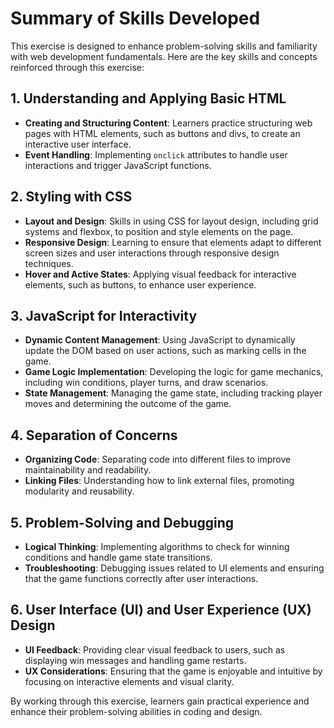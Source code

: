 # Summary of Skills Developed

This exercise is designed to enhance problem-solving skills and familiarity with web development fundamentals. Here are the key skills and concepts reinforced through this exercise:

## 1. **Understanding and Applying Basic HTML**

- **Creating and Structuring Content**: Learners practice structuring web pages with HTML elements, such as buttons and divs, to create an interactive user interface.
- **Event Handling**: Implementing `onclick` attributes to handle user interactions and trigger JavaScript functions.

## 2. **Styling with CSS**

- **Layout and Design**: Skills in using CSS for layout design, including grid systems and flexbox, to position and style elements on the page.
- **Responsive Design**: Learning to ensure that elements adapt to different screen sizes and user interactions through responsive design techniques.
- **Hover and Active States**: Applying visual feedback for interactive elements, such as buttons, to enhance user experience.

## 3. **JavaScript for Interactivity**

- **Dynamic Content Management**: Using JavaScript to dynamically update the DOM based on user actions, such as marking cells in the game.
- **Game Logic Implementation**: Developing the logic for game mechanics, including win conditions, player turns, and draw scenarios.
- **State Management**: Managing the game state, including tracking player moves and determining the outcome of the game.

## 4. **Separation of Concerns**

- **Organizing Code**: Separating code into different files to improve maintainability and readability.
- **Linking Files**: Understanding how to link external files, promoting modularity and reusability.

## 5. **Problem-Solving and Debugging**

- **Logical Thinking**: Implementing algorithms to check for winning conditions and handle game state transitions.
- **Troubleshooting**: Debugging issues related to UI elements and ensuring that the game functions correctly after user interactions.

## 6. **User Interface (UI) and User Experience (UX) Design**

- **UI Feedback**: Providing clear visual feedback to users, such as displaying win messages and handling game restarts.
- **UX Considerations**: Ensuring that the game is enjoyable and intuitive by focusing on interactive elements and visual clarity.

By working through this exercise, learners gain practical experience and enhance their problem-solving abilities in coding and design.
